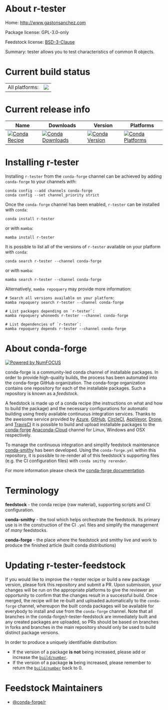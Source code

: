 About r-tester
==============

Home: http://www.gastonsanchez.com

Package license: GPL-3.0-only

Feedstock license: [BSD-3-Clause](https://github.com/conda-forge/r-tester-feedstock/blob/main/LICENSE.txt)

Summary: tester allows you to test characteristics of common R objects.

Current build status
====================


<table><tr><td>All platforms:</td>
    <td>
      <a href="https://dev.azure.com/conda-forge/feedstock-builds/_build/latest?definitionId=2448&branchName=main">
        <img src="https://dev.azure.com/conda-forge/feedstock-builds/_apis/build/status/r-tester-feedstock?branchName=main">
      </a>
    </td>
  </tr>
</table>

Current release info
====================

| Name | Downloads | Version | Platforms |
| --- | --- | --- | --- |
| [![Conda Recipe](https://img.shields.io/badge/recipe-r--tester-green.svg)](https://anaconda.org/conda-forge/r-tester) | [![Conda Downloads](https://img.shields.io/conda/dn/conda-forge/r-tester.svg)](https://anaconda.org/conda-forge/r-tester) | [![Conda Version](https://img.shields.io/conda/vn/conda-forge/r-tester.svg)](https://anaconda.org/conda-forge/r-tester) | [![Conda Platforms](https://img.shields.io/conda/pn/conda-forge/r-tester.svg)](https://anaconda.org/conda-forge/r-tester) |

Installing r-tester
===================

Installing `r-tester` from the `conda-forge` channel can be achieved by adding `conda-forge` to your channels with:

```
conda config --add channels conda-forge
conda config --set channel_priority strict
```

Once the `conda-forge` channel has been enabled, `r-tester` can be installed with `conda`:

```
conda install r-tester
```

or with `mamba`:

```
mamba install r-tester
```

It is possible to list all of the versions of `r-tester` available on your platform with `conda`:

```
conda search r-tester --channel conda-forge
```

or with `mamba`:

```
mamba search r-tester --channel conda-forge
```

Alternatively, `mamba repoquery` may provide more information:

```
# Search all versions available on your platform:
mamba repoquery search r-tester --channel conda-forge

# List packages depending on `r-tester`:
mamba repoquery whoneeds r-tester --channel conda-forge

# List dependencies of `r-tester`:
mamba repoquery depends r-tester --channel conda-forge
```


About conda-forge
=================

[![Powered by
NumFOCUS](https://img.shields.io/badge/powered%20by-NumFOCUS-orange.svg?style=flat&colorA=E1523D&colorB=007D8A)](https://numfocus.org)

conda-forge is a community-led conda channel of installable packages.
In order to provide high-quality builds, the process has been automated into the
conda-forge GitHub organization. The conda-forge organization contains one repository
for each of the installable packages. Such a repository is known as a *feedstock*.

A feedstock is made up of a conda recipe (the instructions on what and how to build
the package) and the necessary configurations for automatic building using freely
available continuous integration services. Thanks to the awesome service provided by
[Azure](https://azure.microsoft.com/en-us/services/devops/), [GitHub](https://github.com/),
[CircleCI](https://circleci.com/), [AppVeyor](https://www.appveyor.com/),
[Drone](https://cloud.drone.io/welcome), and [TravisCI](https://travis-ci.com/)
it is possible to build and upload installable packages to the
[conda-forge](https://anaconda.org/conda-forge) [Anaconda-Cloud](https://anaconda.org/)
channel for Linux, Windows and OSX respectively.

To manage the continuous integration and simplify feedstock maintenance
[conda-smithy](https://github.com/conda-forge/conda-smithy) has been developed.
Using the ``conda-forge.yml`` within this repository, it is possible to re-render all of
this feedstock's supporting files (e.g. the CI configuration files) with ``conda smithy rerender``.

For more information please check the [conda-forge documentation](https://conda-forge.org/docs/).

Terminology
===========

**feedstock** - the conda recipe (raw material), supporting scripts and CI configuration.

**conda-smithy** - the tool which helps orchestrate the feedstock.
                   Its primary use is in the construction of the CI ``.yml`` files
                   and simplify the management of *many* feedstocks.

**conda-forge** - the place where the feedstock and smithy live and work to
                  produce the finished article (built conda distributions)


Updating r-tester-feedstock
===========================

If you would like to improve the r-tester recipe or build a new
package version, please fork this repository and submit a PR. Upon submission,
your changes will be run on the appropriate platforms to give the reviewer an
opportunity to confirm that the changes result in a successful build. Once
merged, the recipe will be re-built and uploaded automatically to the
`conda-forge` channel, whereupon the built conda packages will be available for
everybody to install and use from the `conda-forge` channel.
Note that all branches in the conda-forge/r-tester-feedstock are
immediately built and any created packages are uploaded, so PRs should be based
on branches in forks and branches in the main repository should only be used to
build distinct package versions.

In order to produce a uniquely identifiable distribution:
 * If the version of a package **is not** being increased, please add or increase
   the [``build/number``](https://docs.conda.io/projects/conda-build/en/latest/resources/define-metadata.html#build-number-and-string).
 * If the version of a package **is** being increased, please remember to return
   the [``build/number``](https://docs.conda.io/projects/conda-build/en/latest/resources/define-metadata.html#build-number-and-string)
   back to 0.

Feedstock Maintainers
=====================

* [@conda-forge/r](https://github.com/conda-forge/r/)


